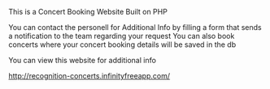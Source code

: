This is a Concert Booking Website Built on PHP

You can contact the personell for Additional Info by filling a form that sends a notification to the team regarding your request
You can also book concerts where your concert booking details will be saved in the db

You can view this website for additional info

http://recognition-concerts.infinityfreeapp.com/
